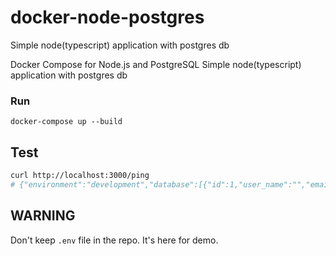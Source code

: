 # docker-node-postgres
Simple node(typescript) application with postgres db

Docker Compose for Node.js and PostgreSQL
Simple node(typescript) application with postgres db

### Run ###

    docker-compose up --build

## Test ###

```sh
curl http://localhost:3000/ping
# {"environment":"development","database":[{"id":1,"user_name":"","email":""}]}
```

## WARNING

Don't keep `.env` file in the repo. It's here for demo.
